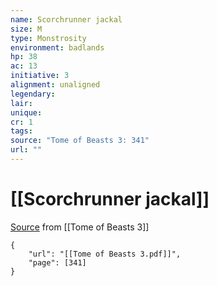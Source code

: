 ```yaml
---
name: Scorchrunner jackal
size: M
type: Monstrosity
environment: badlands
hp: 38
ac: 13
initiative: 3
alignment: unaligned
legendary: 
lair: 
unique: 
cr: 1
tags: 
source: "Tome of Beasts 3: 341"
url: ""
---
```

# [[Scorchrunner jackal]]

[Source](zotero://open-pdf/library/items/BLGR9HVR?page=341) from [[Tome of Beasts 3]]

```pdf
{
	"url": "[[Tome of Beasts 3.pdf]]",
	"page": [341]
}
```

